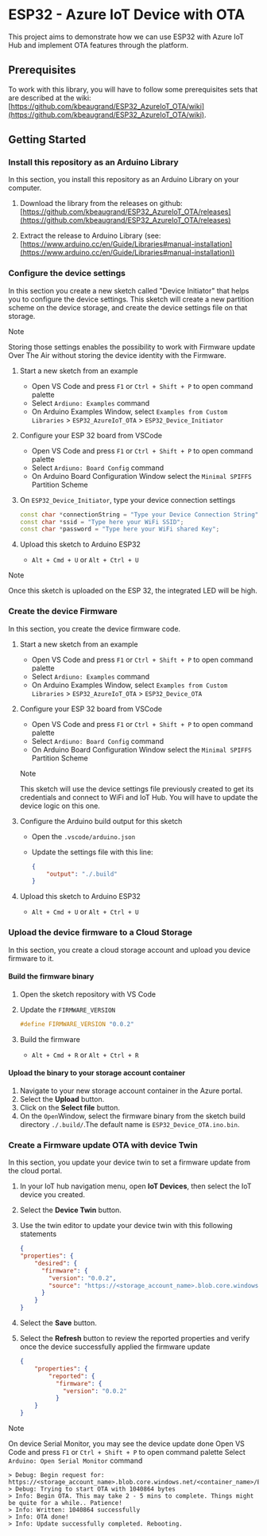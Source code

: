 # ESP32 - Azure IoT Device with OTA

This project aims to demonstrate how we can use ESP32 with Azure IoT Hub and implement OTA features through the platform.

## Prerequisites

To work with this library, you will have to follow some prerequisites sets that are described at the wiki: [https://github.com/kbeaugrand/ESP32_AzureIoT_OTA/wiki](https://github.com/kbeaugrand/ESP32_AzureIoT_OTA/wiki).

## Getting Started

### Install this repository as an Arduino Library

In this section, you install this repository as an Arduino Library on your computer.

1. Download the library from the releases on github: [https://github.com/kbeaugrand/ESP32_AzureIoT_OTA/releases](https://github.com/kbeaugrand/ESP32_AzureIoT_OTA/releases)

1. Extract the release to Arduino Library (see: [https://www.arduino.cc/en/Guide/Libraries#manual-installation](https://www.arduino.cc/en/Guide/Libraries#manual-installation))

### Configure the device settings

In this section you create a new sketch called "Device Initiator" that helps you to configure the device settings. This sketch will create a new partition scheme on the device storage, and create the device settings file on that storage.

> [!NOTE]
> Storing those settings enables the possibility to work with Firmware update Over The Air without storing the device identity with the Firmware.

1. Start a new sketch from an example
    * Open VS Code and press `F1` or `Ctrl + Shift + P` to open command palette
    * Select `Ardiuno: Examples` command
    * On Arduino Examples Window, select `Examples from Custom Libraries` > `ESP32_AzureIoT_OTA` > `ESP32_Device_Initiator`

1. Configure your ESP 32 board from VSCode
    * Open VS Code and press `F1` or `Ctrl + Shift + P` to open command palette
    * Select `Ardiuno: Board Config` command
    * On Arduino Board Configuration Window select the `Minimal SPIFFS` Partition Scheme

1. On `ESP32_Device_Initiator`, type your device connection settings

    ```c++
    const char *connectionString = "Type your Device Connection String";
    const char *ssid = "Type here your WiFi SSID";
    const char *password = "Type here your WiFi shared Key";
    ```

1. Upload this sketch to Arduino ESP32
    * `Alt + Cmd + U` or `Alt + Ctrl + U`

> [!NOTE]
> Once this sketch is uploaded on the ESP 32, the integrated LED will be high.

### Create the device Firmware

In this section, you create the device firmware code.

1. Start a new sketch from an example
    * Open VS Code and press `F1` or `Ctrl + Shift + P` to open command palette
    * Select `Ardiuno: Examples` command
    * On Arduino Examples Window, select `Examples from Custom Libraries` > `ESP32_AzureIoT_OTA` > `ESP32_Device_OTA`

1. Configure your ESP 32 board from VSCode
    * Open VS Code and press `F1` or `Ctrl + Shift + P` to open command palette
    * Select `Ardiuno: Board Config` command
    * On Arduino Board Configuration Window select the `Minimal SPIFFS` Partition Scheme

    > [!NOTE]
    > This sketch will use the device settings file previously created to get its credentials and connect to WiFi and IoT Hub.
    > You will have to update the device logic on this one.

1. Configure the Arduino build output for this sketch
    * Open the `.vscode/arduino.json`
    * Update the settings file with this line:

        ```json
        {
            "output": "./.build"
        }
        ```

1. Upload this sketch to Arduino ESP32
    * `Alt + Cmd + U` or `Alt + Ctrl + U`

### Upload the device firmware to a Cloud Storage

In this section, you create a cloud storage account and upload you device firmware to it.

#### Build the firmware binary

1. Open the sketch repository with VS Code
1. Update the `FIRMWARE_VERSION`

    ```cpp
    #define FIRMWARE_VERSION "0.0.2"
    ```

1. Build the firmware
    * `Alt + Cmd + R` or `Alt + Ctrl + R`

#### Upload the binary to your storage account container

1. Navigate to your new storage account container in the Azure portal.
1. Select the **Upload** button.
1. Click on the **Select file** button.
1. On the `Open`Window, select the firmware binary from the sketch build directory `./.build/`.The default name is `ESP32_Device_OTA.ino.bin`.

### Create a Firmware update OTA with device Twin

In this section, you update your device twin to set a firmware update from the cloud portal.

1. In your IoT hub navigation menu, open **IoT Devices**, then select the IoT device you created.
1. Select the **Device Twin** button.
1. Use the twin editor to update your device twin with this following statements

    ```json
    {
    "properties": {
        "desired": {
          "firmware": {
            "version": "0.0.2",
            "source": "https://<storage_account_name>.blob.core.windows.net/<container_name>/ESP32_Device_OTA.ino.bin"
          }
        }
    }
    ```

1. Select the **Save** button.
1. Select the **Refresh** button to review the reported properties and verify once the device successfully applied the firmware update

    ```json
    {
        "properties": {
            "reported": {
              "firmware": {
                "version": "0.0.2"
              }
        }
    }
    ```

> [!NOTE]
> On device Serial Monitor, you may see the device update done
> Open VS Code and press `F1` or `Ctrl + Shift + P` to open command palette
> Select `Arduino: Open Serial Monitor` command

```
> Debug: Begin request for: https://<storage_account_name>.blob.core.windows.net/<container_name>/ESP32_Device_OTA.ino.bin
> Debug: Trying to start OTA with 1040864 bytes
> Info: Begin OTA. This may take 2 - 5 mins to complete. Things might be quite for a while.. Patience!
> Info: Written: 1040864 successfully
> Info: OTA done!
> Info: Update successfully completed. Rebooting.
```